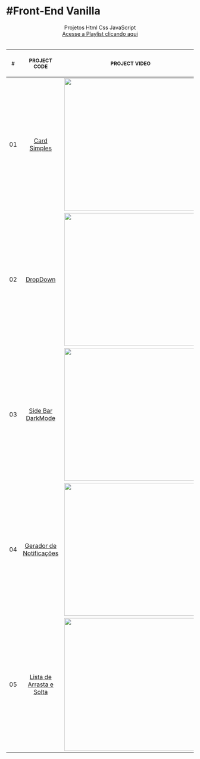 # #Front-End Vanilla

<p align="center">
    Projetos Html Css JavaScript <br>
    <a target="_blank" href="https://www.youtube.com/playlist?list=PLxno3IRycTKFQLIZTVDJ9N4bMyNoae16j" >Acesse a Playlist clicando aqui</a><br>
    <br><table>
    <thead>
        <tr>
            <th align="center">
                <img width="20" height="1"> 
                <p>
                    <small>#</small>
                </p>
            </th>
            <th align="center">
                <img width="300" height="1"> 
                <p> 
                    <small>
                        PROJECT CODE
                    </small>
                </p>
            </th>      
            <th align="center">
                <img width="201" height="1">
                <p align="center"> 
                    <small>
                      PROJECT VIDEO
                    </small>
                </p>
            </th>
        </tr>
    </thead>
    <tbody>
        <tr>
            <td>01</td>
            <td align="center">
                <a href="https://github.com/guimonteirozz/Tutoriais-do-Canal-HTML-CSS-JAVASCRIPT/tree/main/Card_Simples">Card Simples</a>
            </td>
            <td align="center">
              <a href="https://www.youtube.com/watch?v=usIYMt8v2Uc&t=375s">
               <img width="356px" src="https://i.ytimg.com/vi/usIYMt8v2Uc/hq720.jpg" />
              </a>
            </td>
        </tr>
        <tr>
            <td>02</td>
            <td align="center">
                <a href="https://github.com/guimonteirozz/Tutoriais-do-Canal-HTML-CSS-JAVASCRIPT/tree/main/Select_Drop_Down">DropDown</a>
            </td>
            <td align="center">
              <a href="https://www.youtube.com/watch?v=kAR4xPNzMrw">
               <img width="356px" src="https://i.ytimg.com/vi/kAR4xPNzMrw/hq720.jpg" />
              </a>
            </td>
        </tr>
        <tr>
            <td>03</td>
            <td align="center">
                <a href="https://github.com/guimonteirozz/Tutoriais-do-Canal-HTML-CSS-JAVASCRIPT/tree/main/Side_Bar_With_DarkMode">Side Bar DarkMode</a>
            </td>
            <td align="center">
              <a href="https://www.youtube.com/watch?v=LHchyPnlrKw">
               <img width="356px" src="https://i.ytimg.com/vi/LHchyPnlrKw/hq720.jpg" />
              </a>
            </td>
        </tr>
        <tr>
            <td>04</td>
            <td align="center">
                <a href="https://github.com/guimonteirozz/Tutoriais-do-Canal-HTML-CSS-JAVASCRIPT/tree/main/Notificacoes">Gerador de Notificações</a>
            </td>
            <td align="center">
              <a href="https://youtu.be/XvRLBksHYpY?si=k5RSIT1TUU7gOW-i">
               <img width="356px" src="https://i.ytimg.com/vi/XvRLBksHYpY/hq720.jpg" />
              </a>
            </td>
        </tr>
        <tr>
            <td>05</td>
            <td align="center">
                <a href="https://github.com/guimonteirozz/Tutoriais-do-Canal-HTML-CSS-JAVASCRIPT/tree/main/Lista_Drag_Drop">Lista de Arrasta e Solta</a>
            </td>
            <td align="center">
              <a href="https://i.ytimg.com/vi/rDSbsK2bTD8/hq720.jpg">
               <img width="356px" src="https://i.ytimg.com/vi//hq720.jpg" />
              </a>
            </td>
        </tr>
    </tbody>
</table></p>
